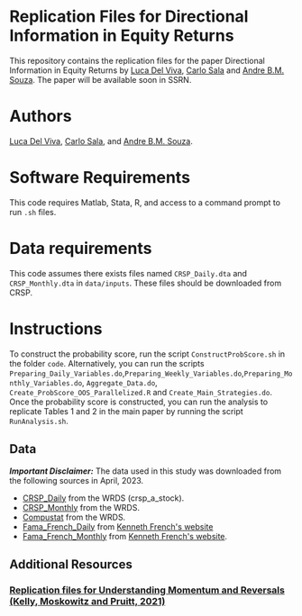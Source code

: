 # Replication Files for Directional Information in Equity Returns
This repository contains the replication files for the paper Directional Information in Equity Returns by [Luca Del Viva](https://sites.google.com/site/lucadelviva), [Carlo Sala](https://www.esade.edu/faculty/carlo.sala) and [Andre B.M. Souza](http://www.andrebmsouza.com). The paper will be available soon in SSRN.

# Authors
[Luca Del Viva](https://sites.google.com/site/lucadelviva), [Carlo Sala](https://www.esade.edu/faculty/carlo.sala), and [Andre B.M. Souza](http://www.andrebmsouza.com).

# Software Requirements
This code requires Matlab, Stata, R, and access to a command prompt to run `.sh` files.

# Data requirements
This code assumes there exists files named `CRSP_Daily.dta` and `CRSP_Monthly.dta` in `data/inputs`. These files should be downloaded from CRSP.

# Instructions
To construct the probability score, run the script `ConstructProbScore.sh` in the folder `code`.
Alternatively, you can run the scripts `Preparing_Daily_Variables.do`,`Preparing_Weekly_Variables.do`,`Preparing_Monthly_Variables.do`, `Aggregate_Data.do`, `Create_ProbScore_OOS_Parallelized.R` and `Create_Main_Strategies.do`.
Once the probability score is constructed, you can run the analysis to replicate Tables 1 and 2 in the main paper by running the script `RunAnalysis.sh`.

## Data

***Important Disclaimer:*** The data used in this study was downloaded from the following sources in April, 2023.

 - [CRSP_Daily](blank) from the WRDS (crsp_a_stock).
 - [CRSP_Monthly](blank) from the WRDS.
 - [Compustat](blank) from the WRDS.
 - [Fama_French_Daily](https://mba.tuck.dartmouth.edu/pages/faculty/ken.french/ftp/F-F_Research_Data_Factors_daily_CSV.zip) from [Kenneth French's website](https://mba.tuck.dartmouth.edu/pages/faculty/ken.french/data_library.html)
 - [Fama_French_Monthly](https://mba.tuck.dartmouth.edu/pages/faculty/ken.french/ftp/F-F_Research_Data_Factors_CSV.zip) from [Kenneth French's website](https://mba.tuck.dartmouth.edu/pages/faculty/ken.french/data_library.html).

## Additional Resources
### [Replication files for **Understanding Momentum and Reversals** (Kelly, Moskowitz and  Pruitt, 2021)](https://sethpruitt.net/research/downloads/)

